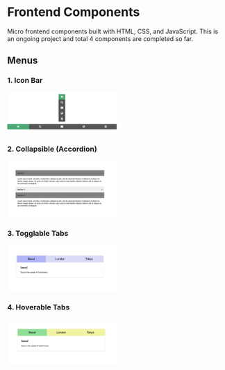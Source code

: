 # Frontend Components

Micro frontend components built with HTML, CSS, and JavaScript. This is an ongoing project and total 4 components are completed so far.

## Menus

### 1. Icon Bar

<img src="01_menu_icon-bar/menu_icon-bar.png" width="50%">

### 2. Collapsible (Accordion)

<img src="02_menu_collapsible/menu_collapsible_02.png" width="50%">

### 3. Togglable Tabs

<img src="03_menu_togglable-tabs/menu_togglable-tabs.png" width="50%">

### 4. Hoverable Tabs

<img src="04_menu_hoverable-tabs/menu_hoverable-tabs.png" width="50%">
